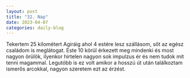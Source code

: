 ```yaml
---
layout: post
title: "32. Nap"
date: 2023-04-07
categories: daily-blog
---
```


Tekertem 25 kilométert Agiráig ahol 4 estére lesz szállásom, sőt az egész családom is meglátogat. Este 10 körül érkezett meg mindenki és most nagyon örülök, ilyenkor hirtelen nagyon sok impulzus ér és nem tudok mit tenni magammal. Legutóbb is ez volt amikor a hosszú út után találkoztam ismerős arcokkal, nagyon szeretem ezt az érzést.
